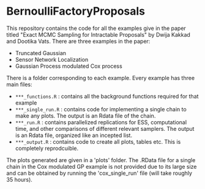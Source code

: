 # BernoulliFactoryProposals
This repository contains the code for all the examples give in the paper titled "Exact MCMC Sampling for Intractable Proposals" by Dwija Kakkad and Dootika Vats. There are three examples in the paper:

- Truncated Gaussian
- Sensor Network Localization
- Gaussian Process modulated Cox process

There is a folder corresponding to each example. Every example has three main files:
- `***_functions.R` : contains all the background functions required for that example
- `***_single_run.R` : contains code for implementing a single chain to make any plots. The output is an Rdata file of the chain.
- `***_run.R` : contains parallelized replications for ESS, computational time, and other comparisons of different relevant samplers. The output is an Rdata file, organized like an incepted list.
- `***_output.R` :  contains code to create all plots, tables etc. This is completely reprodcuible.

The plots generated are given in a 'plots' folder. The .RData file for a single chain in the Cox modulated GP example is not provided due to its large size and can be obtained by running the 'cox_single_run' file (will take roughly 35 hours).
